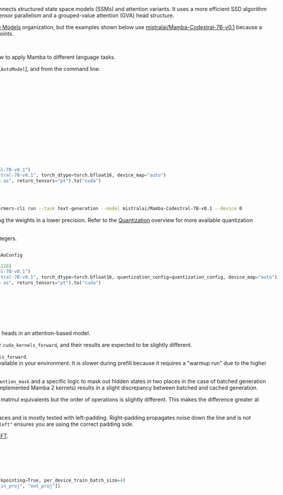 <!--Copyright 2024 The HuggingFace Team. All rights reserved.

Licensed under the Apache License, Version 2.0 (the "License"); you may not use this file except in compliance with
the License. You may obtain a copy of the License at

http://www.apache.org/licenses/LICENSE-2.0

Unless required by applicable law or agreed to in writing, software distributed under the License is distributed on
an "AS IS" BASIS, WITHOUT WARRANTIES OR CONDITIONS OF ANY KIND, either express or implied. See the License for the
specific language governing permissions and limitations under the License.

⚠️ Note that this file is in Markdown but contain specific syntax for our doc-builder (similar to MDX) that may not be
rendered properly in your Markdown viewer.

-->

<div style="float: right;">
  <div class="flex flex-wrap space-x-1">
    <img alt="PyTorch" src="https://img.shields.io/badge/PyTorch-DE3412?style=flat&logo=pytorch&logoColor=white">
  </div>

# Mamba 2

[Mamba 2](https://huggingface.co/papers/2405.21060) is based on the state space duality (SSD) framework which connects structured state space models (SSMs) and attention variants. It uses a more efficient SSD algorithm that is 2-8x faster than Mamba and modifies the architecture to enable tensor parallelism and a grouped-value attention (GVA) head structure.

You can find all the original Mamba 2 checkpoints under the [State Space Models](https://huggingface.co/state-spaces) organization, but the examples shown below use [mistralai/Mamba-Codestral-7B-v0.1](https://huggingface.co/mistralai/Mamba-Codestral-7B-v0.1) because a Hugging Face implementation isn't supported yet for the original checkpoints.

> [!TIP]
> Click on the Mamba models in the right sidebar for more examples of how to apply Mamba to different language tasks.

The example below demonstrates how to generate text with [`Pipeline`], [`AutoModel`], and from the command line.

hfoptions id="usage">
<hfoption id="Pipeline">

```python
import torch
from transformers import pipeline

pipeline = pipeline(
    task="text-generation",
    model="mistralai/Mamba-Codestral-7B-v0.1",
    torch_dtype=torch.bfloat16,
    device=0
)
pipeline("Plants create energy through a process known as")
```

</hfoption>
<hfoption id="AutoModel">

```python
import torch  
from transformers import AutoModelForCausalLM, AutoTokenizer  

tokenizer = AutoTokenizer.from_pretrained("mistralai/Mamba-Codestral-7B-v0.1")
model = AutoModelForCausalLM.from_pretrained("mistralai/Mamba-Codestral-7B-v0.1", torch_dtype=torch.bfloat16, device_map="auto")  
input_ids = tokenizer("Plants create energy through a process known as", return_tensors="pt").to("cuda")  

output = model.generate(**input_ids)  
print(tokenizer.decode(output[0], skip_special_tokens=True))
```

</hfoption>
<hfoption id="transformers CLI">

```bash
echo -e "Plants create energy through a process known as" | transformers-cli run --task text-generation --model mistralai/Mamba-Codestral-7B-v0.1 --device 0
```

</hfoption>
</hfoptions>

Quantization reduces the memory burden of large models by representing the weights in a lower precision. Refer to the [Quantization](../quantization/overview) overview for more available quantization backends.

The example below uses [torchao](../quantization/torchao) to only quantize the weights to 4-bit integers.

```py
import torch
from transformers import AutoModelForCausalLM, AutoTokenizer, TorchAoConfig

quantization_config = TorchAoConfig("int4_weight_only", group_size=128)
tokenizer = AutoTokenizer.from_pretrained("mistralai/Mamba-Codestral-7B-v0.1")
model = AutoModelForCausalLM.from_pretrained("mistralai/Mamba-Codestral-7B-v0.1", torch_dtype=torch.bfloat16, quantization_config=quantization_config, device_map="auto")
input_ids = tokenizer("Plants create energy through a process known as", return_tensors="pt").to("cuda")

output = model.generate(**input_ids)
print(tokenizer.decode(output[0], skip_special_tokens=True))
```
## Notes

- Codestral Mamba has `groups=8` which are similar to the number of kv heads in an attention-based model.
- Codestral Mamba has two different forward passes, `torch_forward` or `cuda_kernels_forward`, and their results are expected to be slightly different.
  - `torch_forward` without compilation is 3-4x faster than `cuda_kernels_forward`.
  - `cuda_kernels_forward` uses the original CUDA kernels if they're available in your environment. It is slower during prefill because it requires a "warmup run" due to the higher CPU overhead (see [these](https://github.com/state-spaces/mamba/issues/389#issuecomment-2171755306) [comments](https://github.com/state-spaces/mamba/issues/355#issuecomment-2147597457) for more details).

- There are no positional embeddings in this model, but there is an `attention_mask` and a specific logic to mask out hidden states in two places in the case of batched generation (see this [comment](https://github.com/state-spaces/mamba/issues/66#issuecomment-1863563829) for more details). This (and the addition of the reimplemented Mamba 2 kernels) results in a slight discrepancy between batched and cached generation.
 
- The SSM algorithm heavily relies on tensor contractions, which have matmul equivalents but the order of operations is slightly different. This makes the difference greater at smaller precisions. 

- Hidden states that correspond to padding tokens is shutdown in 2 places and is mostly tested with left-padding. Right-padding propagates noise down the line and is not guaranteed to yield satisfactory results. `tokenizer.padding_side = "left"` ensures you are using the correct padding side.

- The example below demonstrates how to fine-tune Mamba 2 with [PEFT](https://huggingface.co/docs/peft).

```python 
from datasets import load_dataset
from peft import LoraConfig
from trl import SFTConfig, SFTTrainer

model_id = 'mistralai/Mamba-Codestral-7B-v0.1'
dataset = load_dataset("Abirate/english_quotes", split="train")
training_args = SFTConfig(dataset_text_field="quote", gradient_checkpointing=True, per_device_train_batch_size=4)
lora_config =  LoraConfig(target_modules=["x_proj", "embeddings", "in_proj", "out_proj"])
trainer = SFTTrainer(
    model=model_id,
    args=training_args,
    train_dataset=dataset,
    peft_config=lora_config,
)
trainer.train()
```


## Mamba2Config

[[autodoc]] Mamba2Config

## Mamba2Model

[[autodoc]] Mamba2Model
    - forward

## Mamba2LMHeadModel

[[autodoc]] Mamba2ForCausalLM
    - forward
